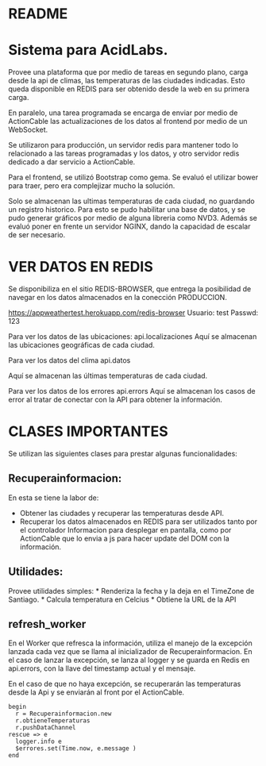 # README

# Sistema para AcidLabs. 

Provee una plataforma que por medio de tareas en segundo plano, carga desde la api de climas, las temperaturas de las ciudades indicadas. Esto queda disponible en REDIS para ser obtenido desde la web en su primera carga.

En paralelo, una tarea programada se encarga de enviar por medio de ActionCable las actualizaciones de los datos al frontend por medio de un WebSocket.

Se utilizaron para producción, un servidor redis para mantener todo lo relacionado a las tareas programadas y los datos, y otro servidor redis dedicado a dar servicio a ActionCable. 

Para el frontend, se utilizó Bootstrap como gema. Se evaluó el utilizar bower para traer, pero era complejizar mucho la solución.

Solo se almacenan las ultimas temperaturas de cada ciudad, no guardando un registro historico. Para esto se pudo habilitar una base de datos, y se pudo generar gráficos por medio de alguna libreria como NVD3.
Además se evaluó poner en frente un servidor NGINX, dando la capacidad de escalar de ser necesario. 


# VER DATOS EN REDIS
Se disponibiliza en el sitio REDIS-BROWSER, que entrega la posibilidad de navegar en los datos almacenados en la conección PRODUCCION.  

https://appweathertest.herokuapp.com/redis-browser
Usuario: test 
Passwd: 123


Para ver los datos de las ubicaciones:
api.localizaciones 
Aquí se almacenan las ubicaciones geográficas de cada ciudad.


Para ver los datos del clima
api.datos 

Aquí se almacenan las últimas temperaturas de cada ciudad.


Para ver los datos de los errores
api.errors
Aquí se almacenan los casos de error al tratar de conectar con la API para obtener la información.


# CLASES IMPORTANTES

Se utilizan las siguientes clases para prestar algunas funcionalidades:

## Recuperainformacion: 

En esta se tiene la labor de:

  - Obtener las ciudades y recuperar las temperaturas desde API. 
  - Recuperar los datos almacenados en REDIS para ser utilizados tanto por el controlador Informacion para desplegar en pantalla, como por ActionCable que lo envia a js para hacer update del DOM con la información. 



## Utilidades: 

Provee utilidades simples:
    * Renderiza la fecha y la deja en el TimeZone de Santiago. 
    * Calcula temperatura en Celcius
    * Obtiene la URL de la API


## refresh_worker

En el Worker que refresca la información, utiliza el manejo de la excepción lanzada cada vez que se llama al inicializador de Recuperainformacion. En el caso de lanzar la excepción, se lanza al logger y se guarda en Redis en api.errors, con la llave del timestamp actual y el mensaje.

En el caso de que no haya excepción, se recuperarán las temperaturas desde la Api y se enviarán al front por el ActionCable.

    begin 
      r = Recuperainformacion.new 
      r.obtieneTemperaturas 
      r.pushDataChannel
    rescue => e 
      logger.info e
      $errores.set(Time.now, e.message )
    end

